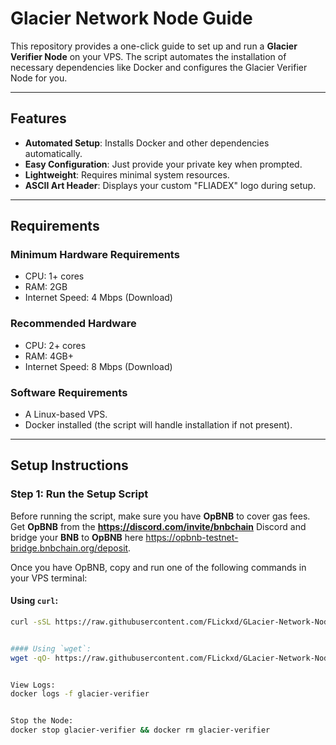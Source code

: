 # Glacier Network Node Guide

This repository provides a one-click guide to set up and run a **Glacier Verifier Node** on your VPS. The script automates the installation of necessary dependencies like Docker and configures the Glacier Verifier Node for you.

---

## Features

- **Automated Setup**: Installs Docker and other dependencies automatically.
- **Easy Configuration**: Just provide your private key when prompted.
- **Lightweight**: Requires minimal system resources.
- **ASCII Art Header**: Displays your custom "FLIADEX" logo during setup.

---

## Requirements

### **Minimum Hardware Requirements**
- CPU: 1+ cores
- RAM: 2GB
- Internet Speed: 4 Mbps (Download)

### **Recommended Hardware**
- CPU: 2+ cores
- RAM: 4GB+
- Internet Speed: 8 Mbps (Download)

### **Software Requirements**
- A Linux-based VPS.
- Docker installed (the script will handle installation if not present).

---

## Setup Instructions

### **Step 1: Run the Setup Script**

Before running the script, make sure you have **OpBNB** to cover gas fees.  
Get **OpBNB** from the **https://discord.com/invite/bnbchain** Discord and bridge your **BNB** to **OpBNB** here https://opbnb-testnet-bridge.bnbchain.org/deposit.

Once you have OpBNB, copy and run one of the following commands in your VPS terminal:

#### Using `curl`:
```bash
curl -sSL https://raw.githubusercontent.com/FLickxd/GLacier-Network-Node-Guide/main/setup_glacier_node.sh | bash


#### Using `wget`:
wget -qO- https://raw.githubusercontent.com/FLickxd/GLacier-Network-Node-Guide/main/setup_glacier_node.sh | bash


View Logs:
docker logs -f glacier-verifier


Stop the Node:
docker stop glacier-verifier && docker rm glacier-verifier

